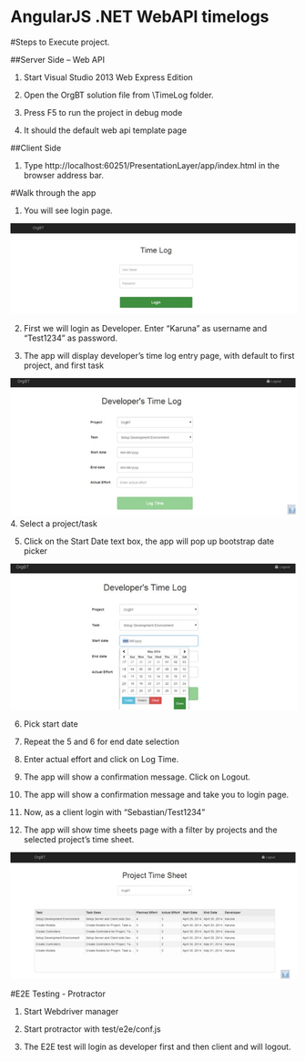 AngularJS .NET WebAPI timelogs
===============================

#Steps to Execute project.

##Server Side – Web API

1. Start Visual Studio 2013 Web Express Edition

2. Open the OrgBT solution file from <path-to-directory>\TimeLog folder.

3. Press F5 to run the project in debug mode

4. It should the default web api template page

##Client Side

1. Type http://localhost:60251/PresentationLayer/app/index.html in the browser address bar.

#Walk through the app

1. You will see login page.

![Login screen](/screenshots/login.jpg)

2. First we will login as Developer. Enter “Karuna” as username and “Test1234” as password.

3. The app will display developer’s time log entry page, with default to first project, and first task

![Developer Entry page](/screenshots/devlog1.jpg)
4. Select a project/task 

5. Click on the Start Date text box, the app will pop up bootstrap date picker

![Developer Entry page](/screenshots/devlog2.jpg)

6. Pick start date

7. Repeat the 5 and 6 for end date selection

8. Enter actual effort and click on Log Time.

9. The app will show a confirmation message. Click on Logout.

10. The app will show a confirmation message and take you to login page.

11. Now, as a client login with “Sebastian/Test1234”

12. The app will show time sheets page with a filter by projects and the selected project’s time sheet.

![Developer Entry page](/screenshots/report.jpg)

#E2E Testing - Protractor

1. Start Webdriver manager

2. Start protractor with test/e2e/conf.js

3. The E2E test will login as developer first and then client and will logout.
